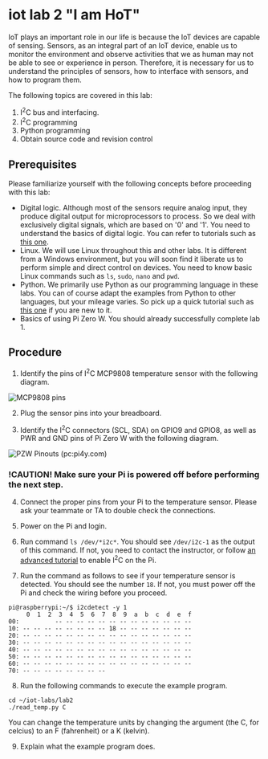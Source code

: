 # iot lab 2 "I am HoT"

IoT plays an important role in our life is because the IoT devices are capable of sensing. Sensors, as an integral part of an IoT device, enable us to monitor the environment and observe activities that we as human may not be able to see or experience in person. Therefore, it is necessary for us to understand the principles of sensors, how to interface with sensors, and how to program them.      

The following topics are covered in this lab:
1. I<sup>2</sup>C bus and interfacing.
2. I<sup>2</sup>C programming
3. Python programming
4. Obtain source code and revision control

## Prerequisites

Please familiarize yourself with the following concepts before proceeding with this lab:
* Digital logic. Although most of the sensors require analog input, they produce digital output for microprocessors to process. So we deal with exclusively digital signals, which are based on '0' and '1'. You need to understand the basics of digital logic. You can refer to tutorials such as [this one](https://learn.sparkfun.com/tutorials/digital-logic).
* Linux. We will use Linux throughout this and other labs. It is different from a Windows environment, but you will soon find it liberate us to perform simple and direct control on devices. You need to know basic Linux commands such as ```ls```, ```sudo```, ```nano``` and ```pwd```.
* Python. We primarily use Python as our programming language in these labs. You can of course adapt the examples from Python to other languages, but your mileage varies. So pick up a quick tutorial such as [this one](https://www.learnpython.org) if you are new to it.
* Basics of using Pi Zero W. You should already successfully complete lab 1.

## Procedure

1. Identify the pins of I<sup>2</sup>C MCP9808 temperature sensor with the following diagram.

![MCP9808 pins](https://cdn-learn.adafruit.com/assets/assets/000/015/726/original/adafruit_products_2.png?1396474366)

2. Plug the sensor pins into your breadboard.

3. Identify the I<sup>2</sup>C connectors (SCL, SDA) on GPIO9 and GPIO8, as well as PWR and GND pins of Pi Zero W with the following diagram.

![PZW Pinouts (pc:pi4y.com)](http://pi4j.com/images/j8header-zero.png)

### __!CAUTION!__ Make sure your Pi is powered off before performing the next step.

4. Connect the proper pins from your Pi to the temperature sensor. Please ask your teammate or TA to double check the connections.

5. Power on the Pi and login.

6. Run command ```ls /dev/*i2c*```. You should see ```/dev/i2c-1``` as the output of this command. If not, you need to contact the instructor, or follow [an advanced tutorial](https://learn.sparkfun.com/tutorials/raspberry-pi-spi-and-i2c-tutorial) to enable I<sup>2</sup>C on the Pi.

7. Run the command as follows to see if your temperature sensor is detected. You should see the number ```18```. If not, you must power off the Pi and check the wiring before you proceed.
```
pi@raspberrypi:~/$ i2cdetect -y 1
     0  1  2  3  4  5  6  7  8  9  a  b  c  d  e  f
00:          -- -- -- -- -- -- -- -- -- -- -- -- --
10: -- -- -- -- -- -- -- -- 18 -- -- -- -- -- -- --
20: -- -- -- -- -- -- -- -- -- -- -- -- -- -- -- --
30: -- -- -- -- -- -- -- -- -- -- -- -- -- -- -- --
40: -- -- -- -- -- -- -- -- -- -- -- -- -- -- -- --
50: -- -- -- -- -- -- -- -- -- -- -- -- -- -- -- --
60: -- -- -- -- -- -- -- -- -- -- -- -- -- -- -- --
70: -- -- -- -- -- -- -- --
```

8. Run the following commands to execute the example program.
```
cd ~/iot-labs/lab2
./read_temp.py C
```

You can change the temperature units by changing the argument (the C, for celcius) to an F (fahrenheit) or a K (kelvin).

9. Explain what the example program does.
